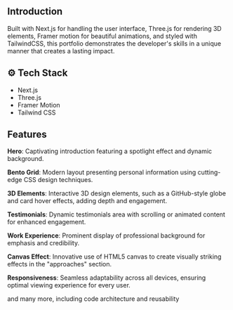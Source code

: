 ## <a name="introduction"> Introduction</a>

Built with Next.js for handling the user interface, Three.js for rendering 3D elements, Framer motion for beautiful animations, and styled with TailwindCSS, this portfolio demonstrates the developer's skills in a unique manner that creates a lasting impact.

## <a name="tech-stack">⚙️ Tech Stack</a>

- Next.js
- Three.js
- Framer Motion
- Tailwind CSS

## <a name="features"> Features</a>

 **Hero**: Captivating introduction featuring a spotlight effect and dynamic background.

 **Bento Grid**: Modern layout presenting personal information using cutting-edge CSS design techniques.

 **3D Elements**: Interactive 3D design elements, such as a GitHub-style globe and card hover effects, adding depth and engagement.

 **Testimonials**: Dynamic testimonials area with scrolling or animated content for enhanced engagement.

 **Work Experience**: Prominent display of professional background for emphasis and credibility.

 **Canvas Effect**: Innovative use of HTML5 canvas to create visually striking effects in the "approaches" section.

 **Responsiveness**: Seamless adaptability across all devices, ensuring optimal viewing experience for every user.

and many more, including code architecture and reusability

